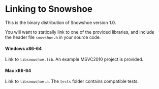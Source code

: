 # Linking to Snowshoe

This is the binary distribution of Snowshoe version 1.0.

You will want to statically link to one of the provided libraries,
and include the header file `snowshoe.h` in your source code.

#### Windows x86-64

Link to `libsnowshoe.lib`.  An example MSVC2010 project is provided.

#### Mac x86-64

Link to `libsnowshoe.a`.  The `tests` folder contains compatible tests.
